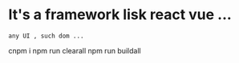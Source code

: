 # It's a framework lisk react vue ...

    any UI , such dom ...


cnpm i
npm run clearall
npm run buildall